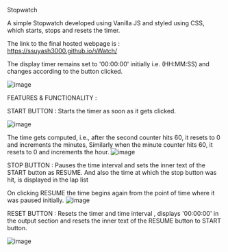 Stopwatch

A simple Stopwatch developed using Vanilla JS and styled using CSS, which starts, stops and resets the timer.

The link to the final hosted webpage is : https://ssuyash3000.github.io/sWatch/

The display timer remains set to '00:00:00' initially i.e. (HH:MM:SS) and changes according to the button clicked.

![image](https://user-images.githubusercontent.com/60548103/224163548-9dc53927-e0e8-4456-85cc-99fefff61c6a.png)



FEATURES & FUNCTIONALITY :

START BUTTON :
Starts the timer as soon as it gets clicked.

![image](https://user-images.githubusercontent.com/60548103/224163702-84947b4e-ae86-4351-a225-3d16c3293a67.png)


The time gets computed, i.e., after the second counter hits 60, it resets to 0 and 
increments the minutes, Similarly when the minute counter hits 60, it resets to 0 and increments the hour.
![image](https://user-images.githubusercontent.com/60548103/224165513-fd8e47d1-151c-4d1c-8e92-b64dd8bf3786.png)

STOP BUTTON :
Pauses the time interval and sets the inner text of the START button as RESUME.
And also the time at which the stop button was hit, is displayed in the lap list

On clicking RESUME the time begins again from the point of time where it was paused initially.
![image](https://user-images.githubusercontent.com/60548103/224165605-b53d368a-6fe6-4f4c-b932-135d1c2d7f29.png)

RESET BUTTON :
Resets the timer and time interval , displays '00:00:00' in the output section and resets the inner text of the RESUME button to START button.

![image](https://user-images.githubusercontent.com/60548103/224165628-8d5e6fe1-1901-4430-b352-03ae5828d2bc.png)
